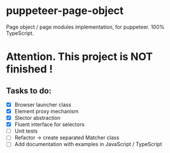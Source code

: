 # puppeteer-page-object
Page object / page modules implementation, for puppeteer. 100% TypeScript.

# Attention. This project is NOT finished !
## Tasks to do: 
- [x] Browser launcher class
- [x] Element proxy mechanism
- [x] Slector abstraction
- [x] Fluent interface for selectors
- [ ] Unit tests
- [ ] Refactor -> create separated Matcher class
- [ ] Add documentation with examples in JavaScript / TypeScript
